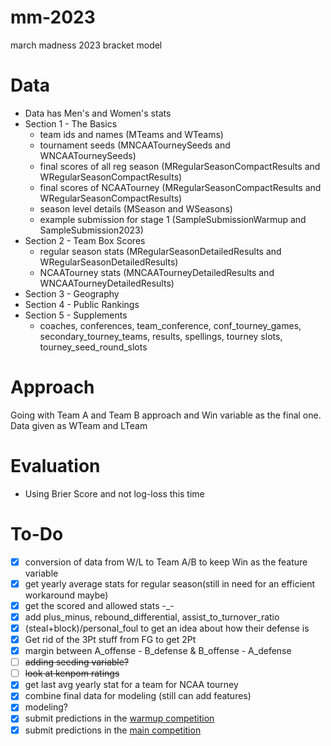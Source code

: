 # mm-2023
march madness 2023 bracket model

# Data
- Data has Men's and Women's stats
- Section 1 - The Basics
    - team ids and names (MTeams and WTeams)
    - tournament seeds (MNCAATourneySeeds and WNCAATourneySeeds)
    - final scores of all reg season (MRegularSeasonCompactResults and WRegularSeasonCompactResults)
    - final scores of NCAATourney (MRegularSeasonCompactResults and WRegularSeasonCompactResults)
    - season level details (MSeason and WSeasons)
    - example submission for stage 1 (SampleSubmissionWarmup and SampleSubmission2023)
- Section 2 - Team Box Scores
    - regular season stats (MRegularSeasonDetailedResults and WRegularSeasonDetailedResults)
    - NCAATourney stats (MNCAATourneyDetailedResults and WNCAATourneyDetailedResults)
- Section 3 - Geography
- Section 4 - Public Rankings
- Section 5 - Supplements
    - coaches, conferences, team_conference, conf_tourney_games, secondary_tourney_teams, results, spellings, tourney slots, tourney_seed_round_slots

# Approach
Going with Team A and Team B approach and Win variable as the final one. Data given as WTeam and LTeam

# Evaluation
- Using Brier Score and not log-loss this time

# To-Do
- [x] conversion of data from W/L to Team A/B to keep Win as the feature variable
- [x] get yearly average stats for regular season(still in need for an efficient workaround maybe)
- [x] get the scored and allowed stats -_-
- [x] add plus_minus, rebound_differential, assist_to_turnover_ratio
- [x] (steal+block)/personal_foul to get an idea about how their defense is
- [x] Get rid of the 3Pt stuff from FG to get 2Pt
- [x] margin between A_offense - B_defense & B_offense - A_defense
- [ ] ~~adding seeding variable?~~
- [ ] ~~look at kenpom ratings~~
- [x] get last avg yearly stat for a team for NCAA tourney
- [x] combine final data for modeling (still can add features)
- [x] modeling?
- [x] submit predictions in the [warmup competition](https://www.kaggle.com/competitions/warmup-round-march-machine-learning-mania-2023)
- [x] submit predictions in the [main competition](https://www.kaggle.com/competitions/march-machine-learning-mania-2023/)
